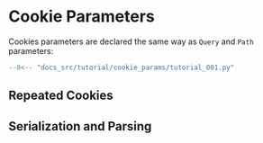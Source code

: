 # Cookie Parameters

Cookies parameters are declared the same way as `Query` and `Path` parameters:

```python
--8<-- "docs_src/tutorial/cookie_params/tutorial_001.py"
```

## Repeated Cookies

## Serialization and Parsing
